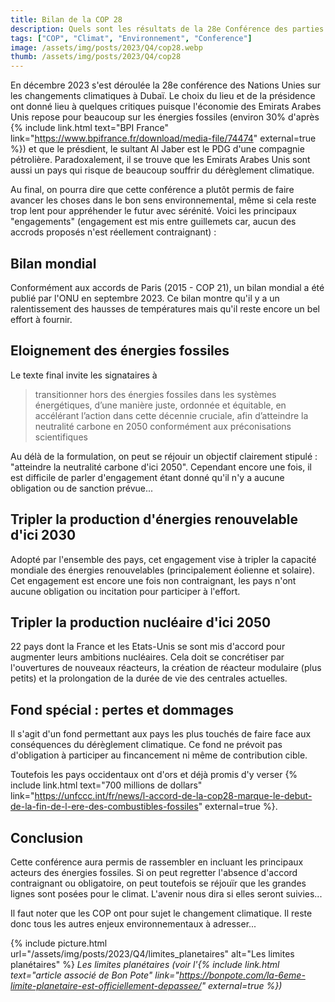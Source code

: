```yaml
---
title: Bilan de la COP 28
description: Quels sont les résultats de la 28e Conférence des parties ? 
tags: ["COP", "Climat", "Environnement", "Conference"]
image: /assets/img/posts/2023/Q4/cop28.webp
thumb: /assets/img/posts/2023/Q4/cop28
---
```


En décembre 2023 s'est déroulée la 28e conférence des Nations Unies sur les changements climatiques à Dubaï. Le choix du lieu et de la présidence ont donné lieu à quelques critiques puisque l'économie des Emirats Arabes Unis repose pour beaucoup sur les énergies fossiles (environ 30% d'après {% include link.html text="BPI France" link="https://www.bpifrance.fr/download/media-file/74474" external=true %}) et que le présdient, le sultant Al Jaber est le PDG d'une compagnie pétrolière. Paradoxalement, il se trouve que les Emirats Arabes Unis sont aussi un pays qui risque de beaucoup souffrir du dérèglement climatique.

Au final, on pourra dire que cette conférence a plutôt permis de faire avancer les choses dans le bon sens environnemental, même si cela reste trop lent pour appréhender le futur avec sérénité. Voici les principaux "engagements" (engagement est mis entre guillemets car, aucun des accrods proposés n'est réellement contraignant) :

## Bilan mondial
Conformément aux accords de Paris (2015 - COP 21), un bilan mondial a été publié par l'ONU en septembre 2023. Ce bilan montre qu'il y a un ralentissement des hausses de températures mais qu'il reste encore un bel effort à fournir.

## Eloignement des énergies fossiles

Le texte final invite les signataires à

> transitionner hors des énergies fossiles dans les systèmes énergétiques, d’une manière juste, ordonnée et équitable, en accélérant l’action dans cette décennie cruciale, afin d’atteindre la neutralité carbone en 2050 conformément aux préconisations scientifiques

Au délà de la formulation, on peut se réjouir un objectif clairement stipulé : "atteindre la neutralité carbone d'ici 2050". Cependant encore une fois, il est difficile de parler d'engagement étant donné qu'il n'y a aucune obligation ou de sanction prévue... 

## Tripler la production d'énergies renouvelable d'ici 2030

Adopté par l'ensemble des pays, cet engagement vise à tripler la capacité mondiale des énergies renouvelables (principalement éolienne et solaire). Cet engagement est encore une fois non contraignant, les pays n'ont aucune obligation ou incitation pour participer à l'effort.

## Tripler la production nucléaire d'ici 2050

22 pays dont la France et les Etats-Unis se sont mis d'accord pour augmenter leurs ambitions nucléaires. Cela doit se concrétiser par l'ouvertures de nouveaux réacteurs, la création de réacteur modulaire (plus petits) et la prolongation de la durée de vie des centrales actuelles.

## Fond spécial : pertes et dommages

Il s'agit d'un fond permettant aux pays les plus touchés de faire face aux conséquences du dérèglement climatique. Ce fond ne prévoit pas d'obligation à participer au fincancement ni même de contribution cible.

Toutefois les pays occidentaux ont d'ors et déjà promis d'y verser {% include link.html text="700 millions de dollars" link="https://unfccc.int/fr/news/l-accord-de-la-cop28-marque-le-debut-de-la-fin-de-l-ere-des-combustibles-fossiles" external=true %}.

## Conclusion

Cette conférence aura permis de rassembler en incluant les principaux acteurs des énergies fossiles. Si on peut regretter l'absence d'accord contraignant ou obligatoire, on peut toutefois se réjouïr que les grandes lignes sont posées pour le climat. L'avenir nous dira si elles seront suivies...

Il faut noter que les COP ont pour sujet le changement climatique. Il reste donc tous les autres enjeux environnementaux à adresser...

{% include picture.html 
    url="/assets/img/posts/2023/Q4/limites_planetaires"
    alt="Les limites planétaires"
%}
*Les limites planétaires (voir l'{% include link.html text="article associé de Bon Pote" link="https://bonpote.com/la-6eme-limite-planetaire-est-officiellement-depassee/" external=true %})*